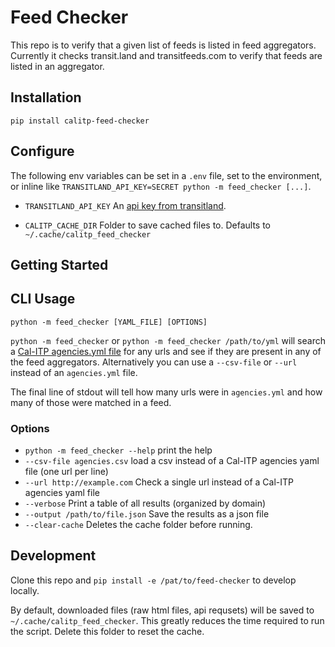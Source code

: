 # Feed Checker

This repo is to verify that a given list of feeds is listed in feed aggregators.
Currently it checks transit.land and transitfeeds.com to verify that feeds are
listed in an aggregator.

## Installation

```
pip install calitp-feed-checker
```

## Configure

The following env variables can be set in a `.env` file, set to the environment,
or inline like `TRANSITLAND_API_KEY=SECRET python -m feed_checker [...]`.

* `TRANSITLAND_API_KEY` An [api key from transitland][1].

* `CALITP_CACHE_DIR` Folder to save cached files to. Defaults to
`~/.cache/calitp_feed_checker`

## Getting Started

## CLI Usage

`python -m feed_checker [YAML_FILE] [OPTIONS]`

`python -m feed_checker` or `python -m feed_checker /path/to/yml` will search a
[Cal-ITP agencies.yml file][2] for any urls and see if they are present in any
of the feed aggregators. Alternatively you can use a `--csv-file` or `--url`
instead of an `agencies.yml` file.

The final line of stdout will tell how many urls were in `agencies.yml` and how
many of those were matched in a feed.

### Options
* `python -m feed_checker --help` print the help
* `--csv-file agencies.csv` load a csv instead of a Cal-ITP agencies yaml file
  (one url per line)
* `--url http://example.com` Check a single url instead of a Cal-ITP agencies
  yaml file
* `--verbose` Print a table of all results (organized by domain)
* `--output /path/to/file.json` Save the results as a json file
* `--clear-cache` Deletes the cache folder before running.

[1]: https://www.transit.land/documentation/index#signing-up-for-an-api-key
[2]: https://github.com/cal-itp/data-infra/blob/main/airflow/data/agencies.yml

## Development

Clone this repo and `pip install -e /pat/to/feed-checker` to develop locally.

By default, downloaded files (raw html files, api requsets) will be saved to
`~/.cache/calitp_feed_checker`. This greatly reduces the time required to run
the script. Delete this folder to reset the cache.
